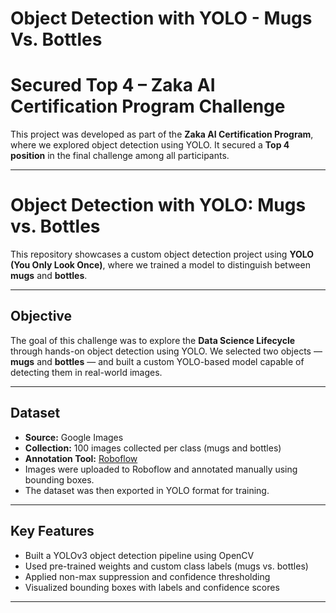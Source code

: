 # Object Detection with YOLO - Mugs Vs. Bottles
# Secured Top 4 – Zaka AI Certification Program Challenge

This project was developed as part of the **Zaka AI Certification Program**, where we explored object detection using YOLO. It secured a **Top 4 position** in the final challenge among all participants.

---

# Object Detection with YOLO: Mugs vs. Bottles

This repository showcases a custom object detection project using **YOLO (You Only Look Once)**, where we trained a model to distinguish between **mugs** and **bottles**.

---

## Objective

The goal of this challenge was to explore the **Data Science Lifecycle** through hands-on object detection using YOLO. We selected two objects — **mugs** and **bottles** — and built a custom YOLO-based model capable of detecting them in real-world images.

---

## Dataset

- **Source:** Google Images  
- **Collection:** 100 images collected per class (mugs and bottles)
- **Annotation Tool:** [Roboflow](https://roboflow.com)  
- Images were uploaded to Roboflow and annotated manually using bounding boxes.
- The dataset was then exported in YOLO format for training.

---

## Key Features

- Built a YOLOv3 object detection pipeline using OpenCV
- Used pre-trained weights and custom class labels (mugs vs. bottles)
- Applied non-max suppression and confidence thresholding
- Visualized bounding boxes with labels and confidence scores

---
